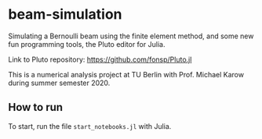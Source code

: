# beam-simulation

Simulating a Bernoulli beam using the finite element method, and some new fun programming tools, the Pluto editor for Julia.

Link to Pluto repository: https://github.com/fonsp/Pluto.jl

This is a numerical analysis project at TU Berlin with Prof. Michael Karow during summer semester 2020.

## How to run

To start, run the file `start_notebooks.jl` with Julia.
